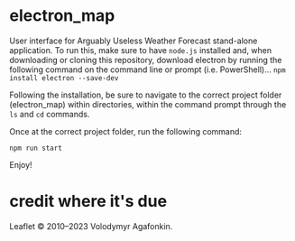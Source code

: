 # electron_map
User interface for Arguably Useless Weather Forecast stand-alone application.
To run this, make sure to have `node.js` installed and, when downloading or cloning this repository, download electron by running the following command on the command line or prompt (i.e. PowerShell)...
`npm install electron --save-dev`

Following the installation, be sure to navigate to the correct project folder (electron_map) within directories, within the command prompt through the `ls` and `cd` commands.

Once at the correct project folder, run the following command:

`npm run start`

Enjoy!

# credit where it's due
Leaflet © 2010–2023 Volodymyr Agafonkin.
